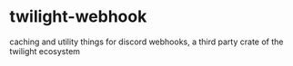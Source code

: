 # twilight-webhook
caching and utility things for discord webhooks, a third party crate of the twilight ecosystem
